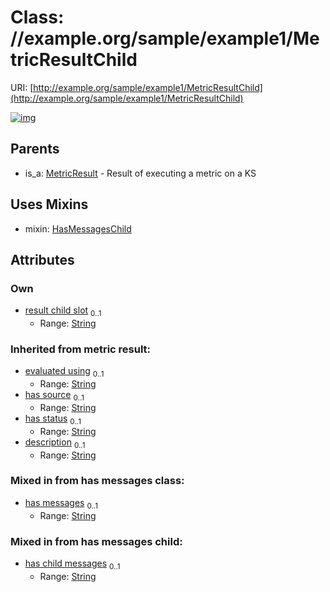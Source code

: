 
# Class: //example.org/sample/example1/MetricResultChild




URI: [http://example.org/sample/example1/MetricResultChild](http://example.org/sample/example1/MetricResultChild)


[![img](https://yuml.me/diagram/nofunky;dir:TB/class/[MetricResultChild&#124;result_child_slot:string%20%3F;has_child_messages:string%20%3F;evaluated_using(i):string%20%3F;has_source(i):string%20%3F;has_status(i):string%20%3F;description(i):string%20%3F;has_messages(i):string%20%3F]uses%20-.->[HasMessagesChild],[MetricResult]^-[MetricResultChild],[MetricResult],[HasMessagesChild])](https://yuml.me/diagram/nofunky;dir:TB/class/[MetricResultChild&#124;result_child_slot:string%20%3F;has_child_messages:string%20%3F;evaluated_using(i):string%20%3F;has_source(i):string%20%3F;has_status(i):string%20%3F;description(i):string%20%3F;has_messages(i):string%20%3F]uses%20-.->[HasMessagesChild],[MetricResult]^-[MetricResultChild],[MetricResult],[HasMessagesChild])

## Parents

 *  is_a: [MetricResult](MetricResult.md) - Result of executing a metric on a KS

## Uses Mixins

 *  mixin: [HasMessagesChild](HasMessagesChild.md)

## Attributes


### Own

 * [result child slot](result_child_slot.md)  <sub>0..1</sub>
     * Range: [String](types/String.md)

### Inherited from metric result:

 * [evaluated using](evaluated_using.md)  <sub>0..1</sub>
     * Range: [String](types/String.md)
 * [has source](has_source.md)  <sub>0..1</sub>
     * Range: [String](types/String.md)
 * [has status](has_status.md)  <sub>0..1</sub>
     * Range: [String](types/String.md)
 * [description](description.md)  <sub>0..1</sub>
     * Range: [String](types/String.md)

### Mixed in from has messages class:

 * [has messages](has_messages.md)  <sub>0..1</sub>
     * Range: [String](types/String.md)

### Mixed in from has messages child:

 * [has child messages](has_child_messages.md)  <sub>0..1</sub>
     * Range: [String](types/String.md)
